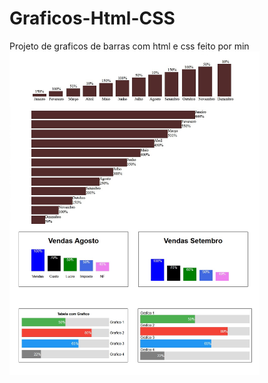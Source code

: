 # Graficos-Html-CSS
Projeto de graficos de barras com html e css feito por min
<img src='/img1.jpg' style='width:400px;' >
